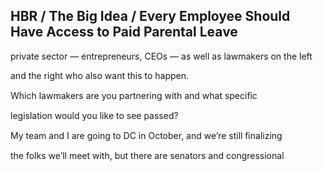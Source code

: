 ## HBR / The Big Idea / Every Employee Should Have Access to Paid Parental Leave

private sector — entrepreneurs, CEOs — as well as lawmakers on the left

and the right who also want this to happen.

Which lawmakers are you partnering with and what speciﬁc

legislation would you like to see passed?

My team and I are going to DC in October, and we’re still ﬁnalizing

the folks we’ll meet with, but there are senators and congressional